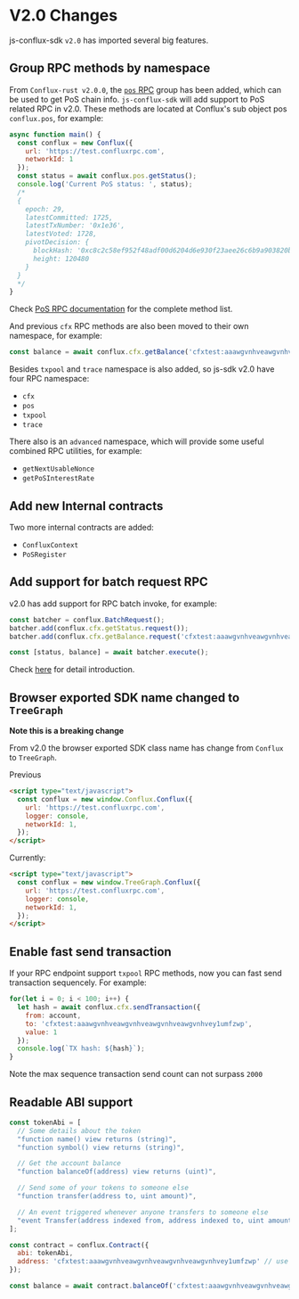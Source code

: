 # V2.0 Changes

js-conflux-sdk `v2.0` has imported several big features.

## Group RPC methods by namespace

From `Conflux-rust v2.0.0`, the [`pos` RPC]() group has been added, which can be used to get PoS chain info. `js-conflux-sdk` will add support to PoS related RPC in v2.0. These methods are located at Conflux's sub object pos `conflux.pos`, for example:

```js
async function main() {
  const conflux = new Conflux({
    url: 'https://test.confluxrpc.com',
    networkId: 1
  });
  const status = await conflux.pos.getStatus();
  console.log('Current PoS status: ', status);
  /*
  {
    epoch: 29,
    latestCommitted: 1725,
    latestTxNumber: '0x1e36',
    latestVoted: 1728,
    pivotDecision: {
      blockHash: '0xc8c2c58ef952f48adf00d6204d6e930f23aee26c6b9a903820bea1c012f72f3e',
      height: 120480
    }
  }
  */
}
```

Check [PoS RPC documentation]() for the complete method list.

And previous `cfx` RPC methods are also been moved to their own namespace, for example:

```js
const balance = await conflux.cfx.getBalance('cfxtest:aaawgvnhveawgvnhveawgvnhveawgvnhvey1umfzwp');
```

Besides `txpool` and `trace` namespace is also added, so js-sdk v2.0 have four RPC namespace:

* `cfx`
* `pos`
* `txpool`
* `trace`

There also is an `advanced` namespace, which will provide some useful combined RPC utilities, for example: 

* `getNextUsableNonce`
* `getPoSInterestRate`

## Add new Internal contracts

Two more internal contracts are added:

* `ConfluxContext`
* `PoSRegister`

## Add support for batch request RPC

v2.0 has add support for RPC batch invoke, for example: 

```js
const batcher = conflux.BatchRequest();
batcher.add(conflux.cfx.getStatus.request());
batcher.add(conflux.cfx.getBalance.request('cfxtest:aaawgvnhveawgvnhveawgvnhveawgvnhvey1umfzwp'));

const [status, balance] = await batcher.execute();
```

Check [here](./batch_rpc.md) for detail introduction.

## Browser exported SDK name changed to `TreeGraph`

**Note this is a breaking change**

From v2.0 the browser exported SDK class name has change from `Conflux` to `TreeGraph`.

Previous

```html
<script type="text/javascript">
  const conflux = new window.Conflux.Conflux({
    url: 'https://test.confluxrpc.com',
    logger: console,
    networkId: 1,
  });
</script>
```

Currently:

```html
<script type="text/javascript">
  const conflux = new window.TreeGraph.Conflux({
    url: 'https://test.confluxrpc.com',
    logger: console,
    networkId: 1,
  });
</script>
```

## Enable fast send transaction

If your RPC endpoint support `txpool` RPC methods, now you can fast send transaction sequencely. For example:

```js
for(let i = 0; i < 100; i++) {
  let hash = await conflux.cfx.sendTransaction({
    from: account,
    to: 'cfxtest:aaawgvnhveawgvnhveawgvnhveawgvnhvey1umfzwp',
    value: 1
  });
  console.log(`TX hash: ${hash}`);
}
```

Note the max sequence transaction send count can not surpass `2000`

## Readable ABI support

```js
const tokenAbi = [
  // Some details about the token
  "function name() view returns (string)",
  "function symbol() view returns (string)",

  // Get the account balance
  "function balanceOf(address) view returns (uint)",

  // Send some of your tokens to someone else
  "function transfer(address to, uint amount)",

  // An event triggered whenever anyone transfers to someone else
  "event Transfer(address indexed from, address indexed to, uint amount)"
];

const contract = conflux.Contract({
  abi: tokenAbi,
  address: 'cfxtest:aaawgvnhveawgvnhveawgvnhveawgvnhvey1umfzwp' // use a valid token address here
});

const balance = await contract.balanceOf('cfxtest:aaawgvnhveawgvnhveawgvnhveawgvnhvey1umfzwp');
```
